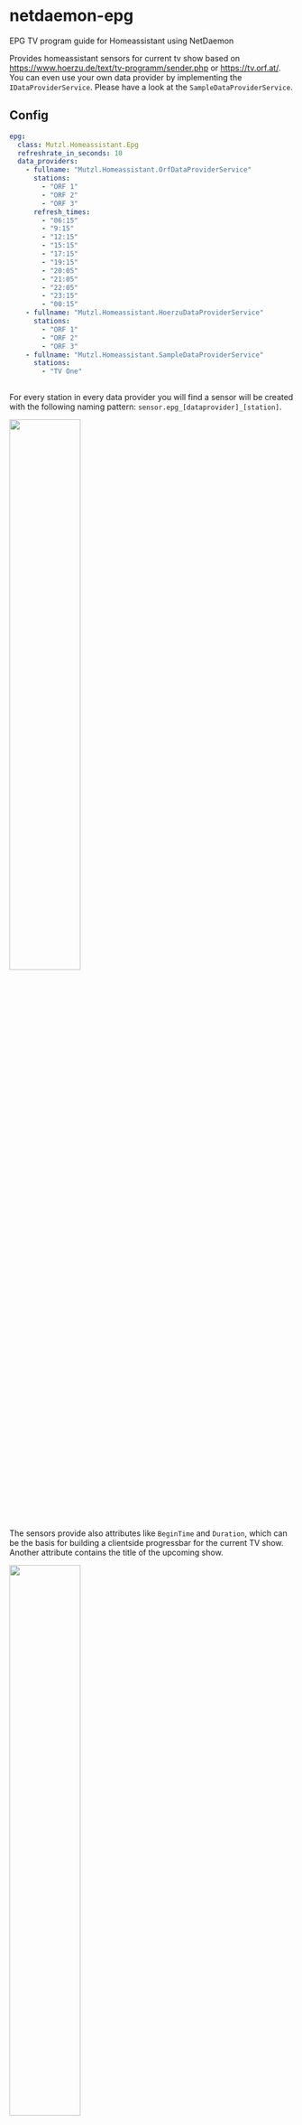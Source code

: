 # netdaemon-epg
EPG TV program guide for Homeassistant using NetDaemon

Provides homeassistant sensors for current tv show based on https://www.hoerzu.de/text/tv-programm/sender.php or https://tv.orf.at/.
You can even use your own data provider by implementing the `IDataProviderService`. Please have a look at the `SampleDataProviderService`.

## Config
```yaml
epg:
  class: Mutzl.Homeassistant.Epg
  refreshrate_in_seconds: 10
  data_providers:
    - fullname: "Mutzl.Homeassistant.OrfDataProviderService"
      stations:
        - "ORF 1"
        - "ORF 2"
        - "ORF 3"
      refresh_times:
        - "06:15"
        - "9:15"
        - "12:15"
        - "15:15"
        - "17:15"
        - "19:15"
        - "20:05"
        - "21:05"
        - "22:05"
        - "23:15"
        - "00:15"
    - fullname: "Mutzl.Homeassistant.HoerzuDataProviderService"
      stations:
        - "ORF 1"
        - "ORF 2"
        - "ORF 3"
    - fullname: "Mutzl.Homeassistant.SampleDataProviderService"
      stations:
        - "TV One"
   
```

For every station in every data provider you will find a sensor will be created with the following naming pattern: `sensor.epg_[dataprovider]_[station]`.

<img src="https://user-images.githubusercontent.com/2855185/116915630-8d1e5780-ac4c-11eb-9cce-fa1033b60ba3.png" width="50%">

The sensors provide also attributes like `BeginTime` and `Duration`, which can be the basis for building a clientside progressbar for the current TV show.
Another attribute contains the title of the upcoming show.

<img src="https://user-images.githubusercontent.com/2855185/116916147-3b2a0180-ac4d-11eb-9260-7c29b91dc23b.png" width="50%">

It is recommended, to disable the recording for those sensors, as it doesn't make much sense to keep history of all the tv guides. Especially since the description could become quite large.

```yaml
recorder:
  exclude:
    entity_globs:
      - sensor.epg_*
```

Using a markdown card, you can get a nice visual representation of the current show - maybe within a popup of the [browser-mod](https://github.com/thomasloven/hass-browser_mod)

<img src="https://user-images.githubusercontent.com/2855185/116916831-1eda9480-ac4e-11eb-9206-d021f9e3c780.png" width="50%">


## Internals
The integration reads the epg data for the current and the next day at startup and then once every day at 6:30am (to minimize the load on the 3rd party server).
In case your data provider changes more often than once in a day, you can also configure more refresh times.
It's also possible to refresh the epg data manually by calling the service `netdaemon.epg_refreshepgdata`.

Based on this data, it calculates what's currently on TV using the current (local) time of your homeassistant installation and updates the sensors `sensor.epg_[dataprovider]_[station]` whenever a new tv show starts according to this already downloaded data. 

The description of the TV show is only read from the data source whenever a current show changes. 
